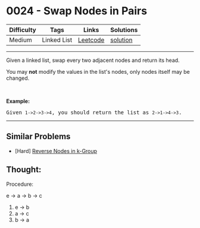 # 0024 - Swap Nodes in Pairs

Difficulty  | Tags | Links | Solutions
----------- | ---- | ----- | -----
Medium | Linked List | [Leetcode](https://leetcode.com/problems/swap-nodes-in-pairs) | [solution](https://leetcode.com/problems/swap-nodes-in-pairs/solution/)

-----------

<p>Given a&nbsp;linked list, swap every two adjacent nodes and return its head.</p>

<p>You may <strong>not</strong> modify the values in the list&#39;s nodes, only nodes itself may be changed.</p>

<p>&nbsp;</p>

<p><strong>Example:</strong></p>

<pre>
Given <code>1-&gt;2-&gt;3-&gt;4</code>, you should return the list as <code>2-&gt;1-&gt;4-&gt;3</code>.
</pre>


-----------


## Similar Problems

- [Hard] [Reverse Nodes in k-Group](reverse-nodes-in-k-group)



## Thought:

Procedure:

e -> a -> b -> c

1. e -> b
2. a -> c
3. b -> a

